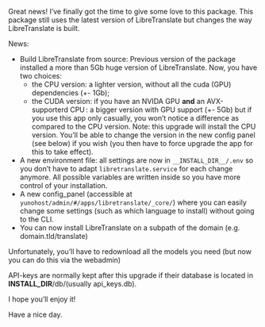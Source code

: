 Great news! I’ve finally got the time to give some love to this package.
This package still uses the latest version of LibreTranslate but changes the way LibreTranslate is built.

News:
- Build LibreTranslate from source: Previous version of the package installed a more than 5Gb huge version of LibreTranslate. Now, you have two choices:
    - the CPU version: a lighter version, without all the cuda (GPU) dependencies (+- 1Gb);
    - the CUDA version: if you have an NVIDA GPU **and** an AVX-supporterd CPU : a bigger version with GPU support (+- 5Gb) but if you use this app only casually, you won’t notice a difference as compared to the CPU version.
Note: this upgrade will install the CPU version. You’ll be able to change the version in the new config panel (see below) if you wish (you then have to force upgrade the app for this to take effect).
- A new environment file: all settings are now in `__INSTALL_DIR__/.env` so you don’t have to adapt `libretranslate.service` for each change anymore. All possible variables are written inside so you have more control of your installation.
- A new config_panel (accessible at `yunohost/admin/#/apps/libretranslate/_core/`) where you can easily change some settings (such as which language to install) without going to the CLI.
- You can now install LibreTranslate on a subpath of the domain (e.g. domain.tld/translate)

Unfortunately, you’ll have to redownload all the models you need (but now you can do this via the webadmin)

API-keys are normally kept after this upgrade if their database is located in __INSTALL_DIR__/db/(usually api_keys.db).

I hope you’ll enjoy it!

Have a nice day.